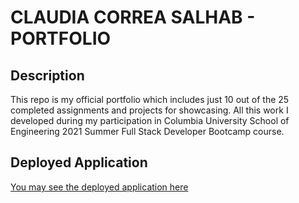 # CLAUDIA CORREA SALHAB - PORTFOLIO

## Description

This repo is my official portfolio which includes just 10 out of the 25 completed assignments and projects for showcasing. All this work I developed during my participation in Columbia University School of Engineering 2021 Summer Full Stack Developer Bootcamp course.

## Deployed Application

[You may see the deployed application here](https://csalhab.github.io/portfolio//)
